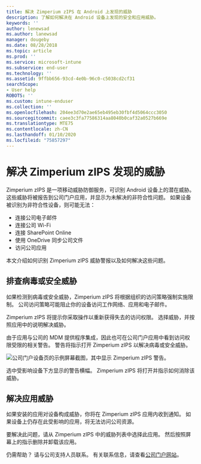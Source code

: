 ```yaml
---
title: 解决 Zimperium zIPS 在 Android 上发现的威胁
description: 了解如何解决在 Android 设备上发现的安全和应用威胁。
keywords: ''
author: lenewsad
ms.author: lanewsad
manager: dougeby
ms.date: 08/28/2018
ms.topic: article
ms.prod: ''
ms.service: microsoft-intune
ms.subservice: end-user
ms.technology: ''
ms.assetid: 9ffbb656-93cd-4e0b-96c0-c5038cd2cf31
searchScope:
- User help
ROBOTS: ''
ms.custom: intune-enduser
ms.collection: ''
ms.openlocfilehash: 204ee3d70e2ae65eb495eb30fbf4d5064ccc3050
ms.sourcegitcommit: caee3c3fa77586314aa8040b0caf32a0527b669e
ms.translationtype: MTE75
ms.contentlocale: zh-CN
ms.lasthandoff: 01/10/2020
ms.locfileid: "75857297"
---
```

# <a name="resolve-a-threat-found-by-zimperium-zips"></a>解决 Zimperium zIPS 发现的威胁

Zimperium zIPS 是一项移动威胁防御服务，可识别 Android 设备上的潜在威胁。 这些威胁将被报告到公司门户应用，并显示为未解决的非符合性问题。 如果设备被识别为非符合性设备，则可能无法：

* 连接公司电子邮件
* 连接公司 Wi-Fi
* 连接 SharePoint Online
* 使用 OneDrive 同步公司文件
* 访问公司应用

本文介绍如何识别 Zimperium zIPS 威胁警报以及如何解决这些问题。 

## <a name="troubleshoot-virus-or-security-threat"></a>排查病毒或安全威胁  
如果检测到病毒或安全威胁，Zimperium zIPS 将根据组织的访问策略强制实施限制。 公司访问策略可能阻止你的设备访问工作网络、应用和电子邮件。  

Zimperium zIPS 将提示你采取操作以重新获得失去的访问权限。 选择威胁，并按照应用中的说明解决威胁。

由于应用与公司的 MDM 提供程序集成，因此也可在公司门户应用中看到访问权限受限的相关警告。 警告将指示打开 Zimperium zIPS 以解决病毒或安全威胁。  

  ![公司门户设备页的示例屏幕截图，其中显示 Zimperium zIPS 警告。](./media/CP-lookout-virus-banner-1808.png)  

选中受影响设备下方显示的警告横幅。 Zimperium zIPS 将打开并指示如何消除该威胁。  

## <a name="resolve-an-app-threat"></a>解决应用威胁

如果安装的应用对设备构成威胁，你将在 Zimperium zIPS 应用内收到通知。 如果设备上仍存在此受影响的应用，将无法访问公司资源。  

要解决此问题，请从 Zimperium zIPS 中的威胁列表中选择此应用。 然后按照屏幕上的指示删除并卸载该应用。    

仍需帮助？ 请与公司支持人员联系。 有关联系信息，请查看[公司门户网站](https://go.microsoft.com/fwlink/?linkid=2010980)。 
